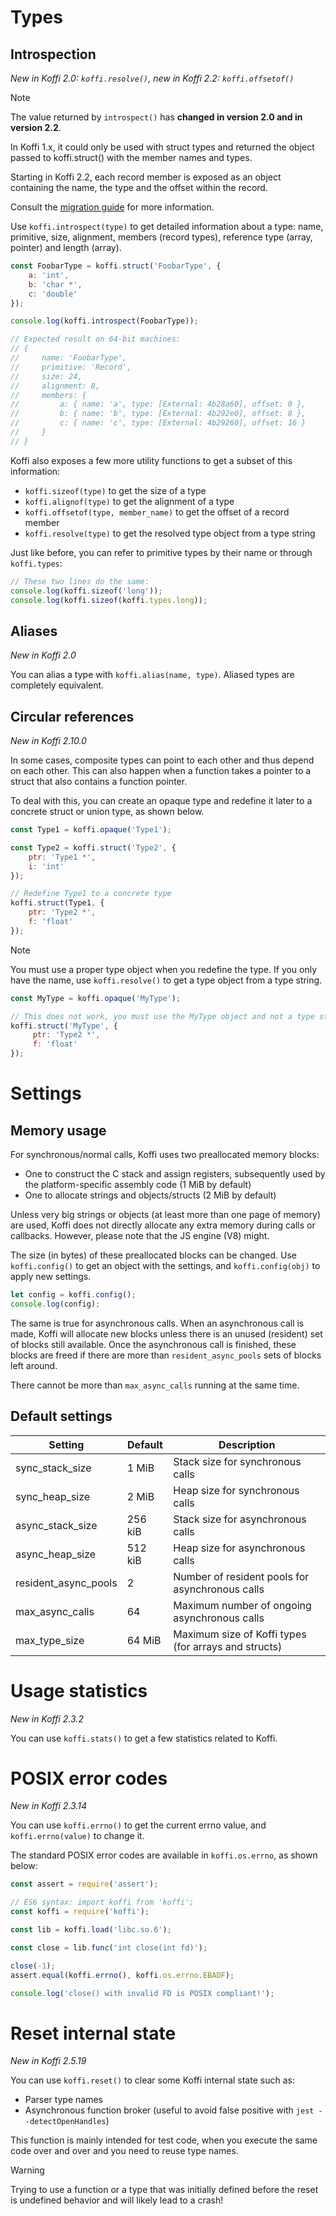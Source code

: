 # Types

## Introspection

*New in Koffi 2.0: `koffi.resolve()`, new in Koffi 2.2: `koffi.offsetof()`*

> [!NOTE]
> The value returned by `introspect()` has **changed in version 2.0 and in version 2.2**.
>
> In Koffi 1.x, it could only be used with struct types and returned the object passed to koffi.struct() with the member names and types.
>
> Starting in Koffi 2.2, each record member is exposed as an object containing the name, the type and the offset within the record.
>
> Consult the [migration guide](migration) for more information.

Use `koffi.introspect(type)` to get detailed information about a type: name, primitive, size, alignment, members (record types), reference type (array, pointer) and length (array).

```js
const FoobarType = koffi.struct('FoobarType', {
    a: 'int',
    b: 'char *',
    c: 'double'
});

console.log(koffi.introspect(FoobarType));

// Expected result on 64-bit machines:
// {
//     name: 'FoobarType',
//     primitive: 'Record',
//     size: 24,
//     alignment: 8,
//     members: {
//         a: { name: 'a', type: [External: 4b28a60], offset: 0 },
//         b: { name: 'b', type: [External: 4b292e0], offset: 8 },
//         c: { name: 'c', type: [External: 4b29260], offset: 16 }
//     }
// }
```

Koffi also exposes a few more utility functions to get a subset of this information:

- `koffi.sizeof(type)` to get the size of a type
- `koffi.alignof(type)` to get the alignment of a type
- `koffi.offsetof(type, member_name)` to get the offset of a record member
- `koffi.resolve(type)` to get the resolved type object from a type string

Just like before, you can refer to primitive types by their name or through `koffi.types`:

```js
// These two lines do the same:
console.log(koffi.sizeof('long'));
console.log(koffi.sizeof(koffi.types.long));
```

## Aliases

*New in Koffi 2.0*

You can alias a type with `koffi.alias(name, type)`. Aliased types are completely equivalent.

## Circular references

*New in Koffi 2.10.0*

In some cases, composite types can point to each other and thus depend on each other. This can also happen when a function takes a pointer to a struct that also contains a function pointer.

To deal with this, you can create an opaque type and redefine it later to a concrete struct or union type, as shown below.

```js
const Type1 = koffi.opaque('Type1');

const Type2 = koffi.struct('Type2', {
    ptr: 'Type1 *',
    i: 'int'
});

// Redefine Type1 to a concrete type
koffi.struct(Type1, {
    ptr: 'Type2 *',
    f: 'float'
});
```

> [!NOTE]
> You must use a proper type object when you redefine the type. If you only have the name, use `koffi.resolve()` to get a type object from a type string.
>
> ```js
> const MyType = koffi.opaque('MyType');
>
> // This does not work, you must use the MyType object and not a type string
> koffi.struct('MyType', {
>      ptr: 'Type2 *',
>      f: 'float'
> });

# Settings

## Memory usage

For synchronous/normal calls, Koffi uses two preallocated memory blocks:

- One to construct the C stack and assign registers, subsequently used by the platform-specific assembly code (1 MiB by default)
- One to allocate strings and objects/structs (2 MiB by default)

Unless very big strings or objects (at least more than one page of memory) are used, Koffi does not directly allocate any extra memory during calls or callbacks. However, please note that the JS engine (V8) might.

The size (in bytes) of these preallocated blocks can be changed. Use `koffi.config()` to get an object with the settings, and `koffi.config(obj)` to apply new settings.

```js
let config = koffi.config();
console.log(config);
```

The same is true for asynchronous calls. When an asynchronous call is made, Koffi will allocate new blocks unless there is an unused (resident) set of blocks still available. Once the asynchronous call is finished, these blocks are freed if there are more than `resident_async_pools` sets of blocks left around.

There cannot be more than `max_async_calls` running at the same time.

## Default settings

Setting              | Default | Description
-------------------- | ------- | -----------------------------------------------
sync_stack_size      | 1 MiB   | Stack size for synchronous calls
sync_heap_size       | 2 MiB   | Heap size for synchronous calls
async_stack_size     | 256 kiB | Stack size for asynchronous calls
async_heap_size      | 512 kiB | Heap size for asynchronous calls
resident_async_pools | 2       | Number of resident pools for asynchronous calls
max_async_calls      | 64      | Maximum number of ongoing asynchronous calls
max_type_size        | 64 MiB  | Maximum size of Koffi types (for arrays and structs)

# Usage statistics

*New in Koffi 2.3.2*

You can use `koffi.stats()` to get a few statistics related to Koffi.

# POSIX error codes

*New in Koffi 2.3.14*

You can use `koffi.errno()` to get the current errno value, and `koffi.errno(value)` to change it.

The standard POSIX error codes are available in `koffi.os.errno`, as shown below:

```js
const assert = require('assert');

// ES6 syntax: import koffi from 'koffi';
const koffi = require('koffi');

const lib = koffi.load('libc.so.6');

const close = lib.func('int close(int fd)');

close(-1);
assert.equal(koffi.errno(), koffi.os.errno.EBADF);

console.log('close() with invalid FD is POSIX compliant!');
```

# Reset internal state

*New in Koffi 2.5.19*

You can use `koffi.reset()` to clear some Koffi internal state such as:

- Parser type names
- Asynchronous function broker (useful to avoid false positive with `jest --detectOpenHandles`)

This function is mainly intended for test code, when you execute the same code over and over and you need to reuse type names.

> [!WARNING]
> Trying to use a function or a type that was initially defined before the reset is undefined behavior and will likely lead to a crash!
